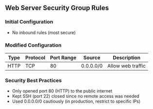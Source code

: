 ## Web Server Security Group Rules

### Initial Configuration
- No inbound rules (most secure)

### Modified Configuration
| Type | Protocol | Port Range | Source    | Description          |
|------|----------|------------|-----------|----------------------|
| HTTP | TCP      | 80         | 0.0.0.0/0 | Allow web traffic    |

### Security Best Practices
- Only opened port 80 (HTTP) to the public internet
- Kept SSH (port 22) closed since no remote access was needed
- Used 0.0.0.0/0 cautiously (in production, restrict to specific IPs)
